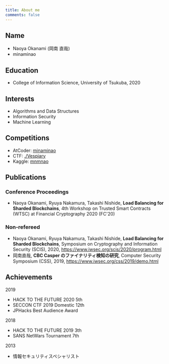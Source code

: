 ```yaml
---
title: About me
comments: false
---
```


## Name
- Naoya Okanami (岡南 直哉)
- minaminao

## Education
- College of Information Science, University of Tsukuba, 2020

## Interests
- Algorithms and Data Structures
- Information Security
- Machine Learning

## Competitions
- AtCoder: [minaminao](https://atcoder.jp/users/minaminao)
- CTF: [./Vespiary](https://ctftime.org/team/80092)
- Kaggle: [mnmnao](https://www.kaggle.com/mnmnao)

## Publications

### Conference Proceedings
- Naoya Okanami, Ryuya Nakamura, Takashi Nishide, **Load Balancing for Sharded Blockchains**, 4th Workshop on Trusted Smart Contracts (WTSC) at Financial Cryptography 2020 (FC'20)
### Non-refereed
- Naoya Okanami, Ryuya Nakamura, Takashi Nishide, **Load Balancing for Sharded Blockchains**, Symposium on Cryptography and Information Security (SCIS), 2020, https://www.iwsec.org/scis/2020/program.html
- 岡南直哉, **CBC Casper のファイナリティ検知の研究**, Computer Security Symposium (CSS), 2019, https://www.iwsec.org/css/2019/demo.html

## Achievements

2019
- HACK TO THE FUTURE 2020 5th
- SECCON CTF 2019 Domestic 12th
- JPHacks Best Audience Award

2018
- HACK TO THE FUTURE 2019 3th
- SANS NetWars Tournament 7th

2013
- 情報セキュリティスペシャリスト
